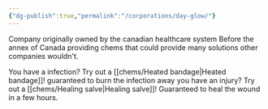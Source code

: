 ```yaml
---
{"dg-publish":true,"permalink":"/corporations/day-glow/"}
---
```


Company originally owned by the canadian healthcare system Before the annex of Canada providing chems that could provide many solutions other companies wouldn't. 

You have a infection? Try out a [[chems/Heated bandage\|Heated bandage]]! guaranteed to burn the infection away
you have an injury? Try out a [[chems/Healing salve\|Healing salve]]! Guaranteed to heal the wound in a few hours. 
